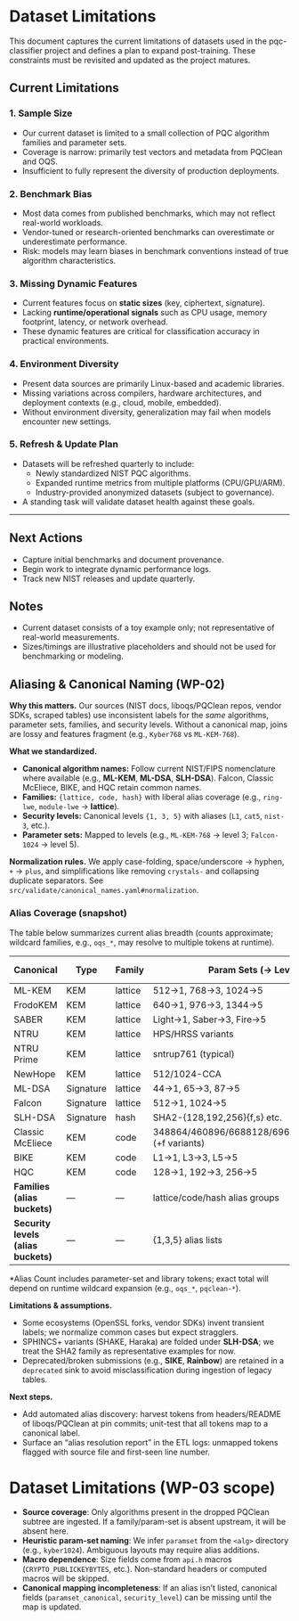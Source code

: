 # Dataset Limitations

This document captures the current limitations of datasets used in the pqc-classifier project and defines a plan to expand post-training. These constraints must be revisited and updated as the project matures.

## Current Limitations

### 1. Sample Size
- Our current dataset is limited to a small collection of PQC algorithm families and parameter sets.  
- Coverage is narrow: primarily test vectors and metadata from PQClean and OQS.  
- Insufficient to fully represent the diversity of production deployments.

### 2. Benchmark Bias
- Most data comes from published benchmarks, which may not reflect real-world workloads.  
- Vendor-tuned or research-oriented benchmarks can overestimate or underestimate performance.  
- Risk: models may learn biases in benchmark conventions instead of true algorithm characteristics.

### 3. Missing Dynamic Features
- Current features focus on **static sizes** (key, ciphertext, signature).  
- Lacking **runtime/operational signals** such as CPU usage, memory footprint, latency, or network overhead.  
- These dynamic features are critical for classification accuracy in practical environments.

### 4. Environment Diversity
- Present data sources are primarily Linux-based and academic libraries.  
- Missing variations across compilers, hardware architectures, and deployment contexts (e.g., cloud, mobile, embedded).  
- Without environment diversity, generalization may fail when models encounter new settings.

### 5. Refresh & Update Plan
- Datasets will be refreshed quarterly to include:  
  - Newly standardized NIST PQC algorithms.  
  - Expanded runtime metrics from multiple platforms (CPU/GPU/ARM).  
  - Industry-provided anonymized datasets (subject to governance).  
- A standing task will validate dataset health against these goals.

---

## Next Actions
- Capture initial benchmarks and document provenance.  
- Begin work to integrate dynamic performance logs.  
- Track new NIST releases and update quarterly.  


## Notes
- Current dataset consists of a toy example only; not representative of real-world measurements.  
- Sizes/timings are illustrative placeholders and should not be used for benchmarking or modeling.

## Aliasing & Canonical Naming (WP-02)

**Why this matters.** Our sources (NIST docs, liboqs/PQClean repos, vendor SDKs, scraped tables) use inconsistent labels for the *same* algorithms, parameter sets, families, and security levels. Without a canonical map, joins are lossy and features fragment (e.g., `Kyber768` vs `ML-KEM-768`).

**What we standardized.**
- **Canonical algorithm names:** Follow current NIST/FIPS nomenclature where available (e.g., **ML-KEM**, **ML-DSA**, **SLH-DSA**). Falcon, Classic McEliece, BIKE, and HQC retain common names.
- **Families:** `{lattice, code, hash}` with liberal alias coverage (e.g., `ring-lwe`, `module-lwe` → **lattice**).
- **Security levels:** Canonical levels `{1, 3, 5}` with aliases (`L1`, `cat5`, `nist-3`, etc.).
- **Parameter sets:** Mapped to levels (e.g., `ML-KEM-768` → level 3; `Falcon-1024` → level 5).

**Normalization rules.** We apply case-folding, space/underscore → hyphen, `+` → `plus`, and simplifications like removing `crystals-` and collapsing duplicate separators. See `src/validate/canonical_names.yaml#normalization`.

### Alias Coverage (snapshot)
The table below summarizes current alias breadth (counts approximate; wildcard families, e.g., `oqs_*`, may resolve to multiple tokens at runtime).

| Canonical           | Type       | Family  | Param Sets (→ Level)                                 | Alias Count* |
|--------------------|------------|---------|------------------------------------------------------|--------------|
| ML-KEM             | KEM        | lattice | 512→1, 768→3, 1024→5                                 | 20+          |
| FrodoKEM           | KEM        | lattice | 640→1, 976→3, 1344→5                                 | 10+          |
| SABER              | KEM        | lattice | Light→1, Saber→3, Fire→5                             | 6+           |
| NTRU               | KEM        | lattice | HPS/HRSS variants                                    | 6+           |
| NTRU Prime         | KEM        | lattice | sntrup761 (typical)                                  | 5+           |
| NewHope            | KEM        | lattice | 512/1024-CCA                                         | 4+           |
| ML-DSA             | Signature  | lattice | 44→1, 65→3, 87→5                                     | 12+          |
| Falcon             | Signature  | lattice | 512→1, 1024→5                                        | 8+           |
| SLH-DSA            | Signature  | hash    | SHA2-{128,192,256}{f,s} etc.                         | 12+          |
| Classic McEliece   | KEM        | code    | 348864/460896/6688128/6960119/8192128 (+f variants)  | 16+          |
| BIKE               | KEM        | code    | L1→1, L3→3, L5→5                                     | 6+           |
| HQC                | KEM        | code    | 128→1, 192→3, 256→5                                  | 6+           |
| **Families (alias buckets)** | — | — | lattice/code/hash alias groups                        | 10+          |
| **Security levels (alias buckets)** | — | — | {1,3,5} alias lists                                  | 24+          |

\*Alias Count includes parameter-set and library tokens; exact total will depend on runtime wildcard expansion (e.g., `oqs_*`, `pqclean-*`).

**Limitations & assumptions.**
- Some ecosystems (OpenSSL forks, vendor SDKs) invent transient labels; we normalize common cases but expect stragglers.
- SPHINCS\+ variants (SHAKE, Haraka) are folded under **SLH-DSA**; we treat the SHA2 family as representative examples for now.
- Deprecated/broken submissions (e.g., **SIKE**, **Rainbow**) are retained in a `deprecated` sink to avoid misclassification during ingestion of legacy tables.

**Next steps.**
- Add automated alias discovery: harvest tokens from headers/README of liboqs/PQClean at pin commits; unit-test that all tokens map to a canonical label.
- Surface an “alias resolution report” in the ETL logs: unmapped tokens flagged with source file and first-seen line number.

# Dataset Limitations (WP-03 scope)

- **Source coverage**: Only algorithms present in the dropped PQClean subtree are ingested. If a family/param-set is absent upstream, it will be absent here.
- **Heuristic param-set naming**: We infer `paramset` from the `<alg>` directory (e.g., `kyber1024`). Ambiguous layouts may require alias additions.
- **Macro dependence**: Size fields come from `api.h` macros (`CRYPTO_PUBLICKEYBYTES`, etc.). Non-standard headers or computed macros will be skipped.
- **Canonical mapping incompleteness**: If an alias isn’t listed, canonical fields (`paramset_canonical`, `security_level`) can be missing until the map is updated.
